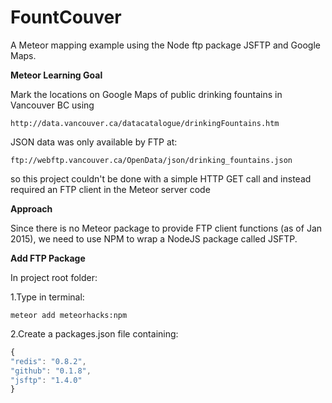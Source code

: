 # FountCouver

A Meteor mapping example using the Node ftp package JSFTP and Google Maps.

**Meteor Learning Goal**
 
Mark the locations on Google Maps of public drinking fountains in Vancouver BC using

    http://data.vancouver.ca/datacatalogue/drinkingFountains.htm

JSON data was only available by FTP at: 

    ftp://webftp.vancouver.ca/OpenData/json/drinking_fountains.json

so this project couldn't be done with a simple HTTP GET call and instead required an FTP client in the Meteor server code

**Approach**
  
  Since there is no Meteor package to provide FTP client functions (as of Jan 2015), 
  we need to use NPM to wrap a NodeJS package called JSFTP.

**Add FTP Package**

In project root folder:

1.Type in terminal: 
```
meteor add meteorhacks:npm
```
2.Create a packages.json file containing:
```javascript
{
"redis": "0.8.2",
"github": "0.1.8",
"jsftp": "1.4.0"
}
```

